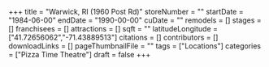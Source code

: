 +++
title = "Warwick, RI (1960 Post Rd)"
storeNumber = ""
startDate = "1984-06-00"
endDate = "1990-00-00"
cuDate = ""
remodels = []
stages = []
franchisees = []
attractions = []
sqft = ""
latitudeLongitude = ["41.72656062","-71.43889513"]
citations = []
contributors = []
downloadLinks = []
pageThumbnailFile = ""
tags = ["Locations"]
categories = ["Pizza Time Theatre"]
draft = false
+++
